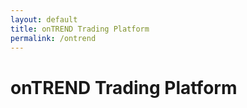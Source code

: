 ```yaml
---
layout: default
title: onTREND Trading Platform
permalink: /ontrend
---
```

# onTREND Trading Platform
